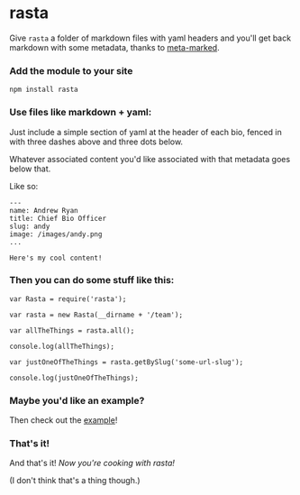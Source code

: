 rasta
=====

Give ``rasta`` a folder of markdown files with yaml headers and you'll get back markdown with some metadata, thanks to [meta-marked](https://github.com/j201/meta-marked).

### Add the module to your site

```
npm install rasta
```

### Use files like  markdown + yaml:

Just include a simple section of yaml at the header of each bio, fenced in with three dashes above and three dots below. 

Whatever associated content you'd like associated with that metadata goes below that.

Like so:

```
---
name: Andrew Ryan
title: Chief Bio Officer
slug: andy
image: /images/andy.png
...

Here's my cool content!
```

### Then you can do some stuff like this:

```
var Rasta = require('rasta');

var rasta = new Rasta(__dirname + '/team');

var allTheThings = rasta.all();

console.log(allTheThings);

var justOneOfTheThings = rasta.getBySlug('some-url-slug');

console.log(justOneOfTheThings);

```

### Maybe you'd like an example?
Then check out the [example](https://github.com/adambrault/rasta/tree/master/example)!


### That's it!
And that's it! *Now you're cooking with rasta!*

(I don't think that's a thing though.)
